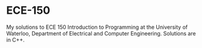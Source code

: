 # ECE-150
My solutions to ECE 150 Introduction to Programming at the University of Waterloo, Department of Electrical and Computer Engineering.
Solutions are in C++.
